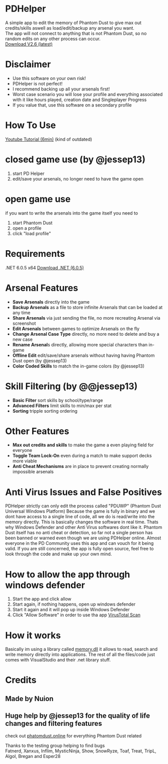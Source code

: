 # PDHelper  
A simple app to edit the memory of Phantom Dust to give max out credits/skills aswell as load/edit/backup any arsenal you want.  
The app will not connect to anything that is not Phantom Dust, so no random edits on any other process can occur.  
[Download V2.6 (latest)](https://github.com/eradication0/PDHelper/releases/download/ReleaseV2.6/PDHelper_Extended_V2.6.zip)
  
# Disclaimer
- Use this software on your own risk!  
- PDHelper is not perfect!
- I recommend backing up all your arsenals first!  
- Worst case scenario you will lose your profile and everything associated with it like hours played, creation date and Singleplayer Progress  
- If you value that, use this software on a secondary profile  
  
# How To Use  
[Youtube Tutorial (6min)](https://www.youtube.com/watch?v=uSrHAq2tW78) (kind of outdated)

# closed game use (by @jessep13)
1. start PD Helper
2. edit/save your arsenals, no longer need to have the game open

# open game use
if you want to write the arsenals into the game itself you need to
1. start Phantom Dust
2. open a profile
3. click "load profile"
 
# Requirements
.NET 6.0.5 x64
[Download .NET (6.0.5)](https://dotnet.microsoft.com/en-us/download/dotnet/thank-you/runtime-desktop-6.0.5-windows-x64-installer)
  
# Arsenal Features
- **Save Arsenals** directly into the game  
- **Backup Arsenals** as a file to store infinite Arsenals that can be loaded at any time  
- **Share Arsenals** via just sending the file, no more recreating Arsenal via screenshot  
- **Edit Arsenals** between games to optimize Arsenals on the fly  
- **Change Arsenal Case Type** directly, no more need to delete and buy a new case  
- **Rename Arsenal**s directly, allowing more special characters than in-game
- **Offline Edit** edit/save/share arsenals without having having Phantom Dust open (by @jessep13)
- **Color Coded Skills** to match the in-game colors (by @jessep13)

# Skill Filtering (by @@jessep13)
- **Basic Filter** sort skills by school/type/range
- **Advanced Filters** limit skills to min/max per stat
- **Sorting** tripple sorting ordering
  
# Other Features  
- **Max out credits and skills** to make the game a even playing field for everyone  
- **Toggle Team Lock-On** even during a match to make support decks more viable  
- **Anti Cheat Mechanisms** are in place to prevent creating normally impossible arsenals    
  
# Anti Virus Issues and False Positives
PDHelper strictly can only edit the process called "PDUWP" (Phantom Dust Universal Windows Platform)
Because the game is fully in binary and we dont have access to a single line of code, all we do is read/write into the memory directly. This is basically changes the software in real time. Thats why Windows Defender and other Anti Virus softwares dont like it.
Phantom Dust itself has no anti cheat or detection, so far not a single person has been banned or warned even though we are using PDHelper online.
Almost everyone in the PD Community uses this app and can vouch for it being valid.
If you are still concerned, the app is fully open source, feel free to look through the code and make up your own mind.

# How to allow the app through windows defender
1. Start the app and click allow
2. Start again, if nothing happens, open up windows defender
3. Start it again and it will pop up inside Windows Defender
4. Click "Allow Software" in order to use tha app
[VirusTotal Scan](https://www.virustotal.com/gui/file/d6ce7f94256864e6edac26b0356d5b0b8156c2ce42c69c8694eaf7dda2ec6db5?nocache=1)

# How it works 
Basically im using a library called [memory.dll](https://github.com/erfg12/memory.dll) it allows to read, search and write memory directly into applications. The rest of all the files/code just comes with VisualStudio and their .net library stuff. 
  
# Credits
## Made by Nuion
## Huge help by @jessep13 for the quality of life changes and filtering features
check out [phatomdust.online](https://phantomdust.online/) for everything Phantom Dust related
  
Thanks to the testing group helping to find bugs  
Fatnerd, Xanxus, Inflim, MysticNinja, Show, SnowRyze, Toaf, Treat, TripL, Algol, Bregan and Esper28
 
